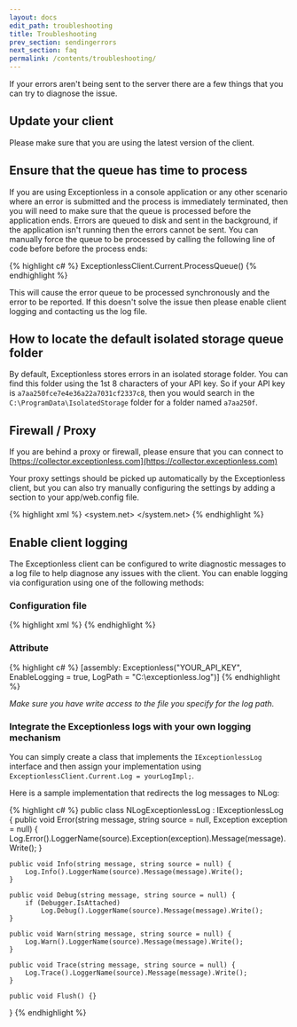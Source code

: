 ```yaml
---
layout: docs
edit_path: troubleshooting
title: Troubleshooting
prev_section: sendingerrors
next_section: faq
permalink: /contents/troubleshooting/
---
```


If your errors aren't being sent to the server there are a few things that you can try to diagnose the issue.

## Update your client

Please make sure that you are using the latest version of the client.

## Ensure that the queue has time to process

If you are using Exceptionless in a console application or any other scenario where an error is submitted
and the process is immediately terminated, then you will need to make sure that the queue is processed before
the application ends. Errors are queued to disk and sent in the background, if the application isn't running then the 
errors cannot be sent. You can manually force the queue to be processed by calling the following line of code before
before the process ends:

{% highlight c# %}
ExceptionlessClient.Current.ProcessQueue()
{% endhighlight %}

This will cause the error queue to be processed synchronously and the error to be reported. If this doesn't
solve the issue then please enable client logging and contacting us the log file.

## How to locate the default isolated storage queue folder

By default, Exceptionless stores errors in an isolated storage folder. You can find this folder using the 1st 8
characters of your API key. So if your API key is `a7aa250fce7e4e36a22a7031cf2337c8`, then you would search in
the `C:\ProgramData\IsolatedStorage` folder for a folder named `a7aa250f`.

## Firewall / Proxy
If you are behind a proxy or firewall, please ensure that you can connect to [https://collector.exceptionless.com](https://collector.exceptionless.com)

Your proxy settings should be picked up automatically by the Exceptionless client, but you can also try manually configuring the settings by adding a section to your app/web.config file.

{% highlight xml %}
<system.net>
    <defaultProxy useDefaultCredentials="true">
      <proxy proxyaddress="proxyAddress" usesystemdefault="true"/>
    </defaultProxy>
</system.net>
{% endhighlight %}

## Enable client logging

The Exceptionless client can be configured to write diagnostic messages to a log file to 
help diagnose any issues with the client. You can enable logging via configuration using one of the following
methods:

### Configuration file

{% highlight xml %}
<exceptionless apiKey="YOUR_API_KEY" enableLogging="true" logPath="C:\exceptionless.log" />
{% endhighlight %}

### Attribute

{% highlight c# %}
[assembly: Exceptionless("YOUR_API_KEY", EnableLogging = true, LogPath = "C:\\exceptionless.log")]
{% endhighlight %}

*Make sure you have write access to the file you specify for the log path.*

### Integrate the Exceptionless logs with your own logging mechanism

You can simply create a class that implements the `IExceptionlessLog` interface and then assign your implementation
using `ExceptionlessClient.Current.Log = yourLogImpl;`.

Here is a sample implementation that redirects the log messages to NLog:

{% highlight c# %}
public class NLogExceptionlessLog : IExceptionlessLog {
    public void Error(string message, string source = null, Exception exception = null) {
        Log.Error().LoggerName(source).Exception(exception).Message(message).Write();
    }

    public void Info(string message, string source = null) {
        Log.Info().LoggerName(source).Message(message).Write();
    }

    public void Debug(string message, string source = null) {
        if (Debugger.IsAttached)
            Log.Debug().LoggerName(source).Message(message).Write();
    }

    public void Warn(string message, string source = null) {
        Log.Warn().LoggerName(source).Message(message).Write();
    }

    public void Trace(string message, string source = null) {
        Log.Trace().LoggerName(source).Message(message).Write();
    }

    public void Flush() {}
}
{% endhighlight %}

